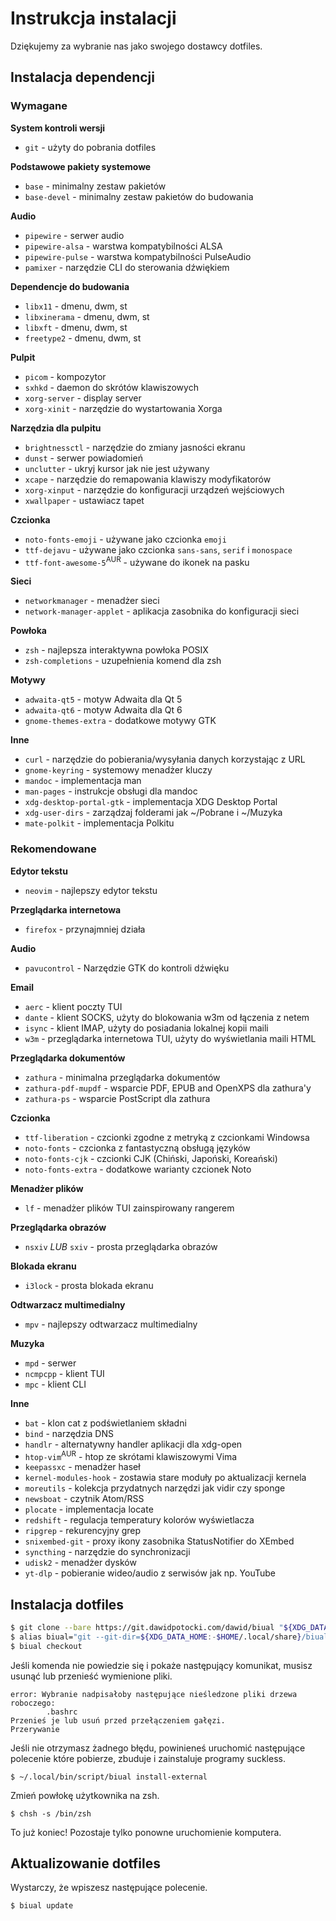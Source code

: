 # Instrukcja instalacji

Dziękujemy za wybranie nas jako swojego dostawcy dotfiles.


## Instalacja dependencji

### Wymagane

**System kontroli wersji**
- `git` - użyty do pobrania dotfiles

**Podstawowe pakiety systemowe**
- `base` - minimalny zestaw pakietów
- `base-devel` - minimalny zestaw pakietów do budowania

**Audio**
- `pipewire` - serwer audio
- `pipewire-alsa` - warstwa kompatybilności ALSA
- `pipewire-pulse` - warstwa kompatybilności PulseAudio
- `pamixer` - narzędzie CLI do sterowania dźwiękiem

**Dependencje do budowania**
- `libx11` - dmenu, dwm, st
- `libxinerama` - dmenu, dwm, st
- `libxft` - dmenu, dwm, st
- `freetype2` - dmenu, dwm, st

**Pulpit**
- `picom` - kompozytor
- `sxhkd` - daemon do skrótów klawiszowych
- `xorg-server` - display server
- `xorg-xinit` - narzędzie do wystartowania Xorga

**Narzędzia dla pulpitu**
- `brightnessctl` - narzędzie do zmiany jasności ekranu
- `dunst` - serwer powiadomień
- `unclutter` - ukryj kursor jak nie jest używany
- `xcape` - narzędzie do remapowania klawiszy modyfikatorów
- `xorg-xinput` - narzędzie do konfiguracji urządzeń wejściowych
- `xwallpaper` - ustawiacz tapet

**Czcionka**
- `noto-fonts-emoji` - używane jako czcionka `emoji`
- `ttf-dejavu` - używane jako czcionka `sans-sans`, `serif` i `monospace`
- `ttf-font-awesome-5`<sup>AUR</sup> - używane do ikonek na pasku

**Sieci**
- `networkmanager` - menadżer sieci
- `network-manager-applet` - aplikacja zasobnika do konfiguracji sieci

**Powłoka**
- `zsh` - najlepsza interaktywna powłoka POSIX
- `zsh-completions` - uzupełnienia komend dla zsh

**Motywy**
- `adwaita-qt5` - motyw Adwaita dla Qt 5
- `adwaita-qt6` - motyw Adwaita dla Qt 6
- `gnome-themes-extra` - dodatkowe motywy GTK

**Inne**
- `curl` - narzędzie do pobierania/wysyłania danych korzystając z URL
- `gnome-keyring` - systemowy menadżer kluczy
- `mandoc` - implementacja man
- `man-pages` - instrukcje obsługi dla mandoc
- `xdg-desktop-portal-gtk` - implementacja XDG Desktop Portal
- `xdg-user-dirs` - zarządzaj folderami jak ~/Pobrane i ~/Muzyka
- `mate-polkit` - implementacja Polkitu

### Rekomendowane

**Edytor tekstu**
- `neovim` - najlepszy edytor tekstu

**Przeglądarka internetowa**
- `firefox` - przynajmniej działa

**Audio**
- `pavucontrol` - Narzędzie GTK do kontroli dźwięku

**Email**
- `aerc` - klient poczty TUI
- `dante` - klient SOCKS, użyty do blokowania w3m od łączenia z netem
- `isync` - klient IMAP, użyty do posiadania lokalnej kopii maili
- `w3m` - przeglądarka internetowa TUI, użyty do wyświetlania maili HTML

**Przeglądarka dokumentów**
- `zathura` - minimalna przeglądarka dokumentów
- `zathura-pdf-mupdf` - wsparcie PDF, EPUB and OpenXPS dla zathura'y
- `zathura-ps` - wsparcie PostScript dla zathura

**Czcionka**
- `ttf-liberation` - czcionki zgodne z metryką z czcionkami Windowsa
- `noto-fonts` - czcionka z fantastyczną obsługą języków
- `noto-fonts-cjk` - czcionki CJK (Chiński, Japoński, Koreański)
- `noto-fonts-extra` - dodatkowe warianty czcionek Noto

**Menadżer plików**
- `lf` - menadżer plików TUI zainspirowany rangerem

**Przeglądarka obrazów**
- `nsxiv` *LUB* `sxiv` - prosta przeglądarka obrazów

**Blokada ekranu**
- `i3lock` - prosta blokada ekranu

**Odtwarzacz multimedialny**
- `mpv` - najlepszy odtwarzacz multimedialny

**Muzyka**
- `mpd` - serwer
- `ncmpcpp` - klient TUI
- `mpc` - klient CLI

**Inne**
- `bat` - klon cat z podświetlaniem składni
- `bind` - narzędzia DNS
- `handlr` - alternatywny handler aplikacji dla xdg-open
- `htop-vim`<sup>AUR</sup> - htop ze skrótami klawiszowymi Vima
- `keepassxc` - menadżer haseł
- `kernel-modules-hook` - zostawia stare moduły po aktualizacji kernela
- `moreutils` - kolekcja przydatnych narzędzi jak vidir czy sponge
- `newsboat` - czytnik Atom/RSS
- `plocate` - implementacja locate
- `redshift` - regulacja temperatury kolorów wyświetlacza
- `ripgrep` - rekurencyjny grep
- `snixembed-git` - proxy ikony zasobnika StatusNotifier do XEmbed
- `syncthing` - narzędzie do synchronizacji
- `udisk2` - menadżer dysków
- `yt-dlp` - pobieranie wideo/audio z serwisów jak np. YouTube


## Instalacja dotfiles

```sh
$ git clone --bare https://git.dawidpotocki.com/dawid/biual "${XDG_DATA_HOME:-$HOME/.local/share}/biual/git"
$ alias biual="git --git-dir=${XDG_DATA_HOME:-$HOME/.local/share}/biual/git --work-tree=$HOME"
$ biual checkout
```

Jeśli komenda nie powiedzie się i pokaże następujący komunikat, musisz
usunąć lub przenieść wymienione pliki.

```
error: Wybranie nadpisałoby następujące nieśledzone pliki drzewa roboczego:
        .bashrc
Przenieś je lub usuń przed przełączeniem gałęzi.
Przerywanie
```

Jeśli nie otrzymasz żadnego błędu, powinieneś uruchomić następujące
polecenie które pobierze, zbuduje i zainstaluje programy suckless.

```
$ ~/.local/bin/script/biual install-external
```

Zmień powłokę użytkownika na zsh.

```
$ chsh -s /bin/zsh
```

To już koniec! Pozostaje tylko ponowne uruchomienie komputera.


## Aktualizowanie dotfiles

Wystarczy, że wpiszesz następujące polecenie.

```
$ biual update
```
